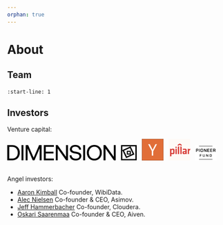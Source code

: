 ```yaml
---
orphan: true
---
```


# About

## Team

```{include} about/team.md
:start-line: 1
```

## Investors

Venture capital:

<a href="https://www.dimensioncap.com/"><img src="https://github.com/laminlabs/lamin-about/blob/main/assets/dimension.png?raw=true" alt="Dimension" width="300px" /></a>
&nbsp;
<a href="https://www.ycombinator.com/"><img src="https://github.com/laminlabs/lamin-about/blob/main/assets/yc.png?raw=true" alt="YC" width="50px" /></a>
&nbsp;
<a href="https://www.pillar.vc/"><img src="https://github.com/laminlabs/lamin-about/blob/main/assets/pillar.png?raw=true" alt="Pillar" width="50px" /></a>
&nbsp;
<a href="https://www.pioneerfund.vc/"><img src="https://github.com/laminlabs/lamin-about/blob/main/assets/pioneer-fund.png?raw=true" alt="Pioneer fund" width="50px" /></a>
<br><br>

Angel investors:

- [Aaron Kimball](https://www.linkedin.com/in/kimballaaron/) Co-founder, WibiData.
- [Alec Nielsen](https://www.linkedin.com/in/alec-nielsen/) Co-founder & CEO, Asimov.
- [Jeff Hammerbacher](https://en.wikipedia.org/wiki/Jeff_Hammerbacher) Co-founder, Cloudera.
- [Oskari Saarenmaa](https://www.linkedin.com/in/oskarisaarenmaa/) Co-founder & CEO, Aiven.
